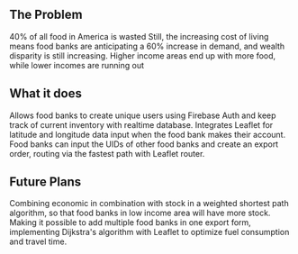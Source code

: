 ## The Problem
40% of all food in America is wasted
Still, the increasing cost of living means food banks are anticipating a 60% increase in demand, and wealth disparity is still increasing.
Higher income areas end up with more food, while lower incomes are running out


## What it does
Allows food banks to create unique users using Firebase Auth and keep track of current inventory with realtime database. Integrates Leaflet for latitude and longitude data input when the food bank makes their account. Food banks can input the UIDs of other food banks and create an export order, routing via the fastest path with Leaflet router.

## Future Plans
Combining economic in combination with stock in a weighted shortest path algorithm, so that food banks in low income area will have more stock.
Making it possible to add multiple food banks in one export form, implementing Dijkstra's algorithm with Leaflet to optimize fuel consumption and travel time.
